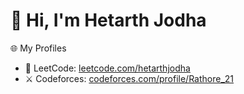 # 👋 Hi, I'm Hetarth Jodha    

🌐 My Profiles
- 🧠 LeetCode: [leetcode.com/hetarthjodha](https://leetcode.com/hetarthjodha)
- ⚔️ Codeforces: [codeforces.com/profile/Rathore_21](https://codeforces.com/profile/Rathore_21)

